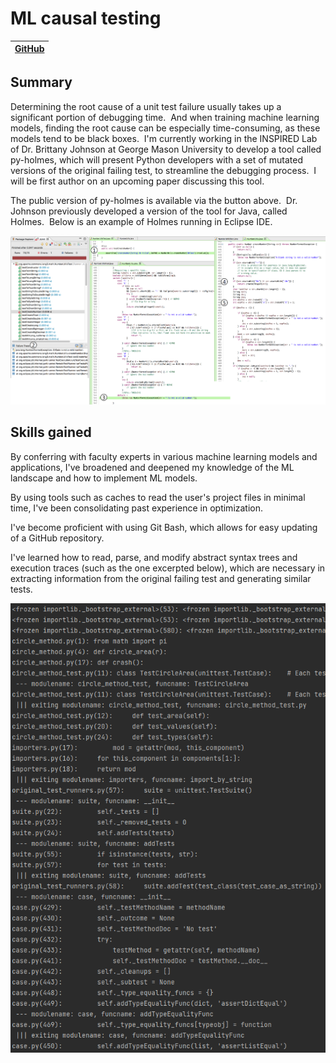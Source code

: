 # ML causal testing

| [GitHub](https://github.com/INSPIRED-GMU/py-holmes-public)      |
| :---:        |

## Summary

Determining the root cause of a unit test failure usually takes up a significant portion of debugging time.  And when training machine learning models, finding the root cause can be especially time-consuming, as these models tend to be black boxes.  I'm currently working in the INSPIRED Lab of Dr. Brittany Johnson at George Mason University to develop a tool called py-holmes, which will present Python developers with a set of mutated versions of the original failing test, to streamline the debugging process.  I will be first author on an upcoming paper discussing this tool.

The public version of py-holmes is available via the button above.  Dr. Johnson previously developed a version of the tool for Java, called Holmes.  Below is an example of Holmes running in Eclipse IDE.

![CREDIT BRITTANY JOHNSON: Java Holmes example](/images/projects/ml_causal_testing/CREDIT_BRITTANY_JOHNSON_java_holmes_example.png)

## Skills gained
By conferring with faculty experts in various machine learning models and applications, I've broadened and deepened my knowledge of the ML landscape and how to implement ML models.

By using tools such as caches to read the user's project files in minimal time, I've been consolidating past experience in optimization.

I've become proficient with using Git Bash, which allows for easy updating of a GitHub repository.

I've learned how to read, parse, and modify abstract syntax trees and execution traces (such as the one excerpted below), which are necessary in extracting information from the original failing test and generating similar tests.

![Execution trace example](/images/projects/ml_causal_testing/execution_trace_example.png)
